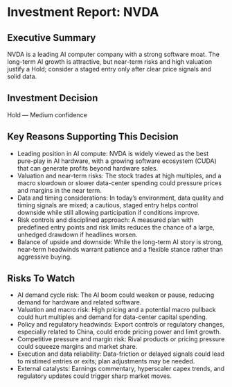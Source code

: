 # Investment Report: NVDA
## Executive Summary
NVDA is a leading AI computer company with a strong software moat. The long-term AI growth is attractive, but near-term risks and high valuation justify a Hold; consider a staged entry only after clear price signals and solid data.

## Investment Decision
Hold — Medium confidence

## Key Reasons Supporting This Decision
- Leading position in AI compute: NVDA is widely viewed as the best pure-play in AI hardware, with a growing software ecosystem (CUDA) that can generate profits beyond hardware sales.
- Valuation and near-term risks: The stock trades at high multiples, and a macro slowdown or slower data-center spending could pressure prices and margins in the near term.
- Data and timing considerations: In today’s environment, data quality and timing signals are mixed; a cautious, staged entry helps control downside while still allowing participation if conditions improve.
- Risk controls and disciplined approach: A measured plan with predefined entry points and risk limits reduces the chance of a large, unhedged drawdown if headlines worsen.
- Balance of upside and downside: While the long-term AI story is strong, near-term headwinds warrant patience and a flexible stance rather than aggressive buying.

## Risks To Watch
- AI demand cycle risk: The AI boom could weaken or pause, reducing demand for hardware and related software.
- Valuation and macro risk: High pricing and a potential macro pullback could hurt multiples and demand for data-center capital spending.
- Policy and regulatory headwinds: Export controls or regulatory changes, especially related to China, could erode pricing power and limit growth.
- Competitive pressure and margin risk: Rival products or pricing pressure could squeeze margins and market share.
- Execution and data reliability: Data-friction or delayed signals could lead to mistimed entries or exits; plan adjustments may be needed.
- External catalysts: Earnings commentary, hyperscaler capex trends, and regulatory updates could trigger sharp market moves.